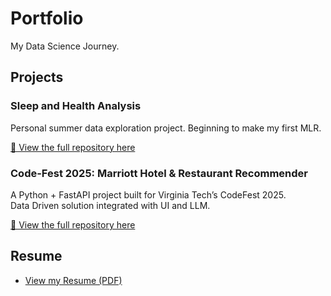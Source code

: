 # Portfolio  
My Data Science Journey.

## Projects

### Sleep and Health Analysis
Personal summer data exploration project. Beginning to make my first MLR. 

[🔗 View the full repository here](https://github.com/Cheyenne232025S/Sleep-Health-Analysis/tree/main)

### Code-Fest 2025: Marriott Hotel & Restaurant Recommender
A Python + FastAPI project built for Virginia Tech’s CodeFest 2025. <br>
Data Driven solution integrated with UI and LLM.<br>


[🔗 View the full repository here](https://github.com/Cheyenne232025S/code-fest-2025)

## Resume
- [View my Resume (PDF)](https://cheyenne232025s.github.io/Portfolio/resume_v2.pdf)
    
